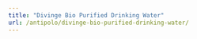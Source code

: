 ```yaml
---
title: "Divinge Bio Purified Drinking Water"
url: /antipolo/divinge-bio-purified-drinking-water/
---
```

